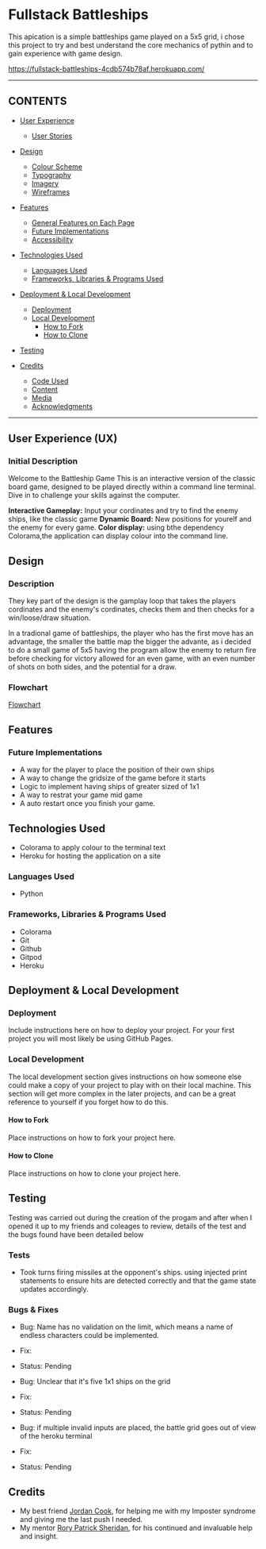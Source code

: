 # Fullstack Battleships

This apication is a simple battleships game played on a 5x5 grid, i chose this project to try and best understand the core mechanics of pythin and to gain experience with game design.

https://fullstack-battleships-4cdb574b78af.herokuapp.com/

---

## CONTENTS

* [User Experience](#user-experience-ux)
  * [User Stories](#user-stories)

* [Design](#design)
  * [Colour Scheme](#colour-scheme)
  * [Typography](#typography)
  * [Imagery](#imagery)
  * [Wireframes](#wireframes)

* [Features](#features)
  * [General Features on Each Page](#general-features-on-each-page)
  * [Future Implementations](#future-implementations)
  * [Accessibility](#accessibility)

* [Technologies Used](#technologies-used)
  * [Languages Used](#languages-used)
  * [Frameworks, Libraries & Programs Used](#frameworks-libraries--programs-used)

* [Deployment & Local Development](#deployment--local-development)
  * [Deployment](#deployment)
  * [Local Development](#local-development)
    * [How to Fork](#how-to-fork)
    * [How to Clone](#how-to-clone)

* [Testing](#testing)

* [Credits](#credits)
  * [Code Used](#code-used)
  * [Content](#content)
  * [Media](#media)
  * [Acknowledgments](#acknowledgments)

---

## User Experience (UX)

### Initial Description

Welcome to the Battleship Game This is an interactive version of the classic board game, designed to be played directly within a command line terminal. Dive in to challenge your skills against the computer.

**Interactive Gameplay:** Input your cordinates and try to find the enemy ships, like the classic game 
**Dynamic Board:** New positions for yourelf and the enemy for every game.
**Color display:** using bthe dependency Colorama,the application can display colour into the command line.

## Design

### Description

They key part of the design is the gamplay loop that takes the players cordinates and the enemy's cordinates, checks them and then checks for a win/loose/draw situation.

In a tradional game of battleships, the player who has the first move has an advantage, the smaller the battle map the bigger the advante, as i decided to do a small game of 5x5 having the program allow the enemy to return fire before checking for victory allowed for an even game, with an even number of shots on both sides, and the potential for a draw.

### Flowchart

[Flowchart](assets/documentation/flowchart.png)

## Features

### Future Implementations

- A way for the player to place the position of their own ships
- A way to change the gridsize of the game before it starts
- Logic to implement having ships of greater sized of 1x1
- A way to restrat your game mid game
- A auto restart once you finish your game.

## Technologies Used

- Colorama to apply colour to the terminal text
- Heroku for hosting the application on a site

### Languages Used

- Python

### Frameworks, Libraries & Programs Used

- Colorama
- Git
- Github
- Gitpod
- Heroku

## Deployment & Local Development

### Deployment

Include instructions here on how to deploy your project. For your first project you will most likely be using GitHub Pages.

### Local Development

The local development section gives instructions on how someone else could make a copy of your project to play with on their local machine. This section will get more complex in the later projects, and can be a great reference to yourself if you forget how to do this.

#### How to Fork

Place instructions on how to fork your project here.

#### How to Clone

Place instructions on how to clone your project here.

## Testing

Testing was carried out during the creation of the progam and after when I opened it up to my friends and coleages to review, details of the test and the bugs found have been detailed below

### Tests

- Took turns firing missiles at the opponent's ships. using injected print statements to ensure hits are detected correctly and that the game state updates accordingly.

### Bugs & Fixes

- Bug: Name has no validation on the limit, which means a name of endless characters could be implemented.
- Fix:
- Status: Pending

- Bug: Unclear that it's five 1x1 ships on the grid
- Fix: 
- Status: Pending

- Bug: if multiple invalid inputs are placed, the battle grid goes out of view of the heroku terminal
- Fix:
- Status: Pending

## Credits

- My best friend [Jordan Cook](https://github.com/Bowtie7114), for helping me with my Imposter syndrome and giving me the last push I needed.
- My mentor [Rory Patrick Sheridan](https://github.com/Ri-Dearg), for his continued and invaluable help and insight.